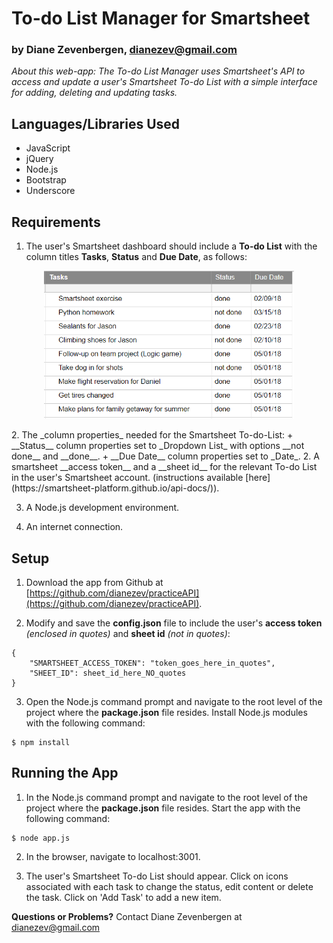 # To-do List Manager for Smartsheet
### by Diane Zevenbergen, dianezev@gmail.com
_About this web-app: The To-do List Manager uses Smartsheet's API to access and update a user's Smartsheet To-do List with a simple interface for adding, deleting and updating tasks._

## Languages/Libraries Used
  * JavaScript
  * jQuery
  * Node.js
  * Bootstrap
  * Underscore

## Requirements
1. The user's Smartsheet dashboard should include a __To-do List__ with the column titles __Tasks__, __Status__ and __Due Date__, as follows:
<p align="center">
<img
      alt="To-do List Example"
      src="public/images/ss_instr1.PNG"
      width="400"
    />
</p>
2. The _column properties_ needed for the Smartsheet To-do-List:
  + __Status__ column properties set to _Dropdown List_ with options __not done__ and __done__.
  + __Due Date__ column properties set to _Date_.
2. A smartsheet __access token__ and a __sheet id__ for the relevant To-do List in the user's Smartsheet account. (instructions available [here](https://smartsheet-platform.github.io/api-docs/)).

3. A Node.js development environment.

4. An internet connection.

## Setup
1. Download the app from Github at [https://github.com/dianezev/practiceAPI](https://github.com/dianezev/practiceAPI).

2. Modify and save the __config.json__ file to include the user's __access token__ _(enclosed in quotes)_ and __sheet id__ _(not in quotes)_:
```
{
    "SMARTSHEET_ACCESS_TOKEN": "token_goes_here_in_quotes",
    "SHEET_ID": sheet_id_here_NO_quotes
}
```

3. Open the Node.js command prompt and navigate to the root level of the project where the __package.json__ file resides. Install Node.js modules with the following command:
```
$ npm install
```

## Running the App
1. In the Node.js command prompt and navigate to the root level of the project where the __package.json__ file resides. Start the app with the following command:
```
$ node app.js
```

2. In the browser, navigate to localhost:3001.

3. The user's Smartsheet To-do List should appear. Click on icons associated with each task to change the status, edit content or delete the task. Click on 'Add Task' to add a new item.

__Questions or Problems?__ Contact Diane Zevenbergen at dianezev@gmail.com
